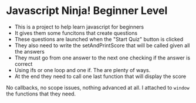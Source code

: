 # Javascript Ninja! Beginner Level

- This is a project to help learn javascript for beginners
- It gives them some funcitons that create questions
- These questions are launched when the "Start Quiz" button is clicked
- They also need to write the setAndPrintScore that will be called given all the answers
- They must go from one answer to the next one checking if the answer is correct
- Using ifs or one loop and one if. The are plenty of ways.
- At the end they need to call one last function that will display the score

No callbacks, no scope issues, nothing advanced at all.
I attached to ```window``` the functions that they need.